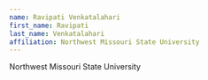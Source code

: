 ```yaml
---
name: Ravipati Venkatalahari
first_name: Ravipati
last_name: Venkatalahari
affiliation: Northwest Missouri State University
---
```


Northwest Missouri State University
